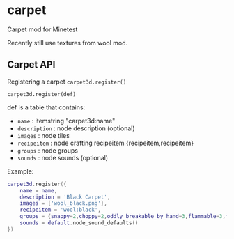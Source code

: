 carpet
======

Carpet mod for Minetest

Recently still use textures from wool mod.

Carpet API
----------
Registering a carpet ```carpet3d.register()```
```
carpet3d.register(def)
```
def is a table that contains:
- ```name```		: itemstring "carpet3d:name"
- ```description```	: node description (optional)
- ```images```		: node tiles
- ```recipeitem```	: node crafting recipeitem {recipeitem,recipeitem}
- ```groups```		: node groups
- ```sounds```		: node sounds (optional)

Example:
```lua
carpet3d.register({
	name = name,
	description = 'Black Carpet',
	images = {'wool_black.png'},
	recipeitem = 'wool:black',
	groups = {snappy=2,choppy=2,oddly_breakable_by_hand=3,flammable=3,falling_node=1,carpet=1},
	sounds = default.node_sound_defaults()
})
```